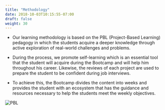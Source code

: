 ```yaml
---
title: "Methodology"
date: 2018-10-03T10:15:55-07:00
draft: false
weight: 30
---
```


- Our learning methodology is based on the PBL (Project-Based Learning) pedagogy in which the students acquire a deeper knowledge through active exploration of real-world challenges and problems.

- During the process, we promote self-learning which is an essential tool that the student will acquire during the Bootcamp and will help him throughout his career. Likewise, the reviews of each project are used to prepare the student to be confident during job interviews.

- To achieve this, the Bootcamp divides the content into weeks and provides the student with an ecosystem that has the guidance and resources necessary to help the students meet the weekly objectives.

![PBL](/images/pbl.jpg)
